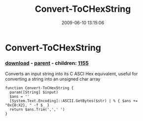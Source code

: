 ﻿---
pid:            1154
poster:         CrazyDave
title:          Convert-ToCHexString
date:           2009-06-10 13:15:06
format:         posh
parent:         1153
parent:         1153
children:       1155
---

# Convert-ToCHexString

### [download](1154.ps1) - [parent](1153.md) - children: [1155](1155.md)

Converts an input string into its C ASCI Hex equivalent, useful for converting a string into an unsigned char array

```posh
function Convert-ToCHexString {
  param([String] $input)
  $ans = ''
  [System.Text.Encoding]::ASCII.GetBytes($str) | % { $ans += "0x{0:X2}, " -f $_ }
  return $ans.Trim(',',' ')
}
```
